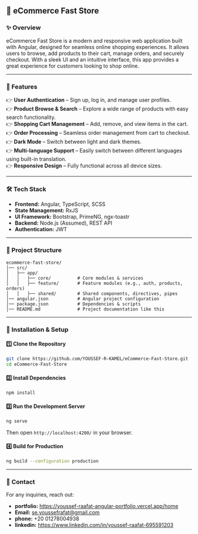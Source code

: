 ## 🛒 eCommerce Fast Store

### ✨ Overview
eCommerce Fast Store is a modern and responsive web application built with Angular, designed for seamless online shopping experiences. It allows users to browse, add products to their cart, manage orders, and securely checkout. With a sleek UI and an intuitive interface, this app provides a great experience for customers looking to shop online.

---

### 🌟 Features
👉 **User Authentication** – Sign up, log in, and manage user profiles.  
👉 **Product Browse & Search** – Explore a wide range of products with easy search functionality.  
👉 **Shopping Cart Management** – Add, remove, and view items in the cart.  
👉 **Order Processing** – Seamless order management from cart to checkout.  
👉 **Dark Mode** – Switch between light and dark themes.  
👉 **Multi-language Support** – Easily switch between different languages using built-in translation.  
👉 **Responsive Design** – Fully functional across all device sizes.

---

### 🛠️ Tech Stack
- **Frontend:** Angular, TypeScript, SCSS  
- **State Management:** RxJS  
- **UI Framework:** Bootstrap, PrimeNG, ngx-toastr  
- **Backend:** Node.js (Assumed), REST API  
- **Authentication:** JWT

---

### 📂 Project Structure
```
ecommerce-fast-store/
│── src/
│   ├── app/
│   │   ├── core/          # Core modules & services
│   │   ├── feature/       # Feature modules (e.g., auth, products, orders)
│   │   ├── shared/        # Shared components, directives, pipes
│── angular.json           # Angular project configuration
│── package.json           # Dependencies & scripts
│── README.md              # Project documentation like this
```

---

### 📌 Installation & Setup
#### 1️⃣ Clone the Repository
```bash
git clone https://github.com/YOUSSEF-R-KAMEL/eCommerce-Fast-Store.git
cd eCommerce-Fast-Store
```

#### 2️⃣ Install Dependencies
```bash
npm install
```

#### 3️⃣ Run the Development Server
```bash
ng serve
```
Then open `http://localhost:4200/` in your browser.

#### 4️⃣ Build for Production
```bash
ng build --configuration production
```

---


### 📱 Contact
For any inquiries, reach out:  
- **portfolio:** https://youssef-raafat-angular-portfolio.vercel.app/home
- **Email:** se.youssefrafat@gmail.com
- **phone:** +20 01278004938
- **linkedin:** https://www.linkedin.com/in/youssef-raafat-695591203
